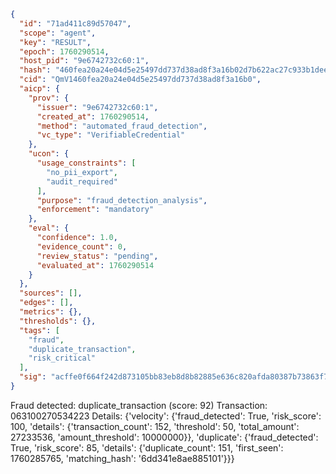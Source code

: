 ```json
{
  "id": "71ad411c89d57047",
  "scope": "agent",
  "key": "RESULT",
  "epoch": 1760290514,
  "host_pid": "9e6742732c60:1",
  "hash": "460fea20a24e04d5e25497dd737d38ad8f3a16b02d7b622ac27c933b1dee2d53",
  "cid": "QmV1460fea20a24e04d5e25497dd737d38ad8f3a16b0",
  "aicp": {
    "prov": {
      "issuer": "9e6742732c60:1",
      "created_at": 1760290514,
      "method": "automated_fraud_detection",
      "vc_type": "VerifiableCredential"
    },
    "ucon": {
      "usage_constraints": [
        "no_pii_export",
        "audit_required"
      ],
      "purpose": "fraud_detection_analysis",
      "enforcement": "mandatory"
    },
    "eval": {
      "confidence": 1.0,
      "evidence_count": 0,
      "review_status": "pending",
      "evaluated_at": 1760290514
    }
  },
  "sources": [],
  "edges": [],
  "metrics": {},
  "thresholds": {},
  "tags": [
    "fraud",
    "duplicate_transaction",
    "risk_critical"
  ],
  "sig": "acffe0f664f242d873105bb83eb8d8b82885e636c820afda80387b73863f7d62"
}
```

Fraud detected: duplicate_transaction (score: 92)
Transaction: 063100270534223
Details: {'velocity': {'fraud_detected': True, 'risk_score': 100, 'details': {'transaction_count': 152, 'threshold': 50, 'total_amount': 27233536, 'amount_threshold': 10000000}}, 'duplicate': {'fraud_detected': True, 'risk_score': 85, 'details': {'duplicate_count': 151, 'first_seen': 1760285765, 'matching_hash': '6dd341e8ae885101'}}}